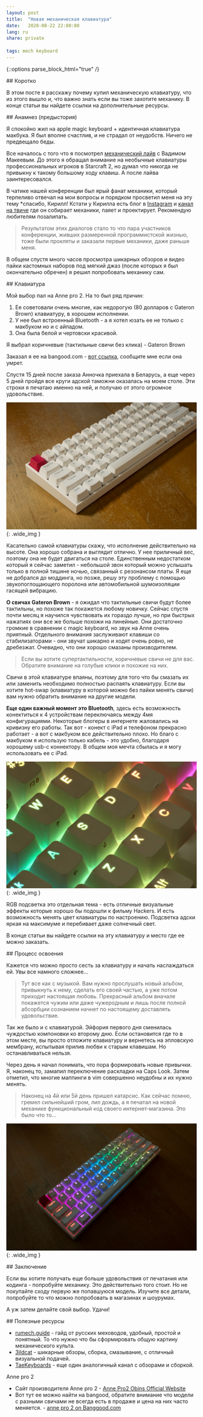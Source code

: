 ```yaml
---
layout: post
title:  "Новая механическая клавиатура"
date:   2020-08-22 22:00:00
lang: ru
share: private

tags: mech keyboard 
---
```

{::options parse_block_html="true" /}


<section class="summary">
## Коротко

В этом посте я расскажу почему купил механическую клавиатуру, что из этого вышло и, что важно знать если вы тоже захотите механику. В конце статьи вы найдете ссылки на дополнительные ресурсы. 
</section>

<section class="standart">
## Анамнез (предыстория)


Я спокойно жил на apple magic keyboard + идентичная клавиатура макбука. Я был вполне счастлив, и не страдал от неудобств. Ничего не предвещало беды.

Все началось с того что я посмотрел [механический лайв](https://www.youtube.com/watch?v=7Ufci078MR0) с Вадимом Макеевым. До этого я обращал внимание на необычные клавиатуры профессиональных игроков в Starcraft 2, но думал что никогда не привыкну к такому большому ходу клавиш. А после лайва заинтересовался. 

В чатике нашей конференции был ярый фанат механики, который терпеливо отвечал на мои вопросы и порядком просветил меня на эту тему *спасибо, Кирилл!  Кстати у Кирилла есть блог в [Instagram](https://www.instagram.com/shark_keyboards/) и [канал на твиче](https://www.twitch.tv/endgamecasts) где он собирает механики, паяет и проектирует. Рекомендую любителям позалипать. 

> Результатом этих диалогов стало то что пара участников конференции, живших размеренной программистской жизнью, тоже были прокляты и заказали первые механики, даже раньше меня. 

В общем спустя много часов просмотра шикарных обзоров и видео пайки кастомных наборов под мягкий джаз (после которых я был окончательно обречен) я решил попробовать механику сам. 

</section>

<section class="standart">
## Клавиатура


Мой выбор пал на Anne pro 2. На то был ряд причин:
1. Ее советовали очень многие, как недорогую (80 долларов с Gateron Brown) клавиатуру, в хорошем исполнении.
2. У нее был встроенный Bluetooth - а я хотел юзать ее не только с макбуком но и с айпадом. 
3. Она была белой и чертовски красивой.

Я выбрал коричневые (тактильные свичи без клика) - Gateron Brown

Заказал я ее на bangood.com - [вот ссылка](https://www.banggood.com/Gateron-SwitchAnne-Pro-2-60-pencent-NKRO-bluetooth-4_0-Type-C-RGB-Mechanical-Gaming-Keyboard-p-1337350.html?rmmds=search&ID=224515632&cur_warehouse=CN), сообщите мне если она умрет.

Спустя 15 дней после заказа Анночка приехала в Беларусь, а еще через 5 дней пройдя все круги адской таможни оказалась на моем столе. Эти строки я печатаю именно на ней, и получаю от этого огромное удовольствие. 

![anne pro 2](/assets/img/post_imgs/mech_keyboard_1.jpg){: .wide_img }

Касательно самой клавиатуры скажу, что исполнение действительно на высоте. Она хорошо собрана и выглядит отлично. У нее приличный вес, поэтому она не будет двигаться на столе. Единственным недостатком который я сейчас заметил - небольшой звон который можно услышать только в полной тишине ночью, связанный с резонансом платы. Я еще не добрался до моддинга, но позже, решу эту проблему с помощью звукопоглощающего поролона или автомобильной шумоизоляции гасящей вибрацию.

**О свичах Gateron Brown** - я ожидал что тактильные свичи будут более тактильны, но похоже так покажется любому новичку. Сейчас спустя почти месяц я научился чувствовать их гораздо лучше, но при быстрых нажатиях они все же больше похожи на линейные. Они достаточно громкие в сравнении с magic keyboard, но звук на Anne очень приятный. Отдельного внимания заслуживают клавиши со стабилизаторами -  они звучат шикарно и ходят очень ровно, не дребезжат. Очевидно, что они хорошо смазаны производителем.

>Если вы хотите супертактильности, коричневые свичи не для вас. Обратите внимание на голубые клики и похожие на них. 

Свичи в этой клавиатуре впаяны, поэтому для того что бы смазать их или заменить необходимо полностью распаять клавиатуру. Если вы хотите hot-swap (клавиатуру в которой можно без пайки менять свичи) вам нужно обратить внимание на другие модели.

**Еще один важный момент это Bluetooth**, здесь есть возможность конектиться к 4 устройствам переключаясь между 4мя конфигурациями. Некоторые блогеры в интернете жаловались на кривизну его работы. 
Так вот - конект с iPad и телефоном прекрасно работает - а вот с макбуком все действительно плохо. Но благо с макбуком я использую только кабель - это удобно, благодаря хорошему usb-c коннектору.  В общем моя мечта сбылась и я могу использовать ее с iPad.

![anne pro 2](/assets/img/post_imgs/mech_keyboard_2.jpg){: .wide_img }

RGB подсветка это отдельная тема - есть отличные визуальные эффекты которые хорошо бы подошли к фильму Haсkers. И есть возможность менять цвет клавиатуры по настроению. Подсветка адски яркая на максимуме и перебивает даже солнечный свет. 

В конце статьи вы найдете ссылки на эту клавиатуру и место где ее можно заказать. 

</section>

<section class="standart">
## Процесс освоения

Кажется что можно просто сесть за клавиатуру и начать наслаждаться ей. Увы все намного сложнее...
> Тут все как с музыкой. Вам нужно прослушать новый альбом, привыкнуть к нему, сделать его своей частью, а уже потом приходит настоящая любовь.
> Прекрасный альбом вначале покажется чужим или даже чужеродным и лишь после полной абсорбции сознанием  начнет по настоящему доставлять удовольствие.

Так же было и с клавиатурой. Эйфория первого дня сменилась чуждостью компоновки ко второму дню. Если остановится где то в этом месте, вы просто отложите клавиатуру и вернетесь на эпловскую мембрану, испытывая прилив любви к старым клавишам. Но останавливаться нельзя. 

Через день я начал понимать, что пора формировать новые привычки. Я, наконец то, замапил переключение раскладки на Caps Look. Затем отметил, что многие маппинги в  vim совершенно неудобны и их нужно менять.

>Наконец на 4й или 5й день пришел катарсис. Как сейчас помню, гремел сильнейший гром, лил дождь, а я печатал на новой механике функциональный код своего интернет-магазина. Это было что то...

![anne pro 2](/assets/img/post_imgs/mech_keyboard_3.jpg){: .wide_img }

</section>

<section class="standart">
## Заключение

Если вы хотите получать еще больше удовольствия от печатания или кодинга - попробуйте механику. Это действительно того стоит. Но не покупайте сходу первую же попавшуюся модель. Изучите все детали, попробуйте то что можно попробовать в магазинах и шоурумах.

А уж затем делайте свой выбор. Удачи!
</section>

<section class="standart">
## Полезные ресурсы

* [rumech.guide](https://rumech.guide) - гайд от русских меховодов, удобный, простой и понятный. То что нужно что бы сформировать общую картину механического культа.
* [3ildcat](https://www.youtube.com/c/3ildcat) - шикарные обзоры, сборка, смазывание, с отличный визуальной подачей.
* [TaeKeyboards](https://www.youtube.com/c/TaeKeyboards) - еще один аналогичный канал с обзорами и сборкой. 

Anne pro 2
* Cайт производителя Anne pro 2 - [Anne Pro2 Obins Official Website](http://en.obins.net/anne-pro2)
* Вот тут ее можно найти на bangood, обратите внимание что модели с разными свичами не всегда есть в продаже и цена на них часто меняется. - [anne pro 2 on Banggood.com](https://www.banggood.com/search/anne-pro-2.html)
</section>